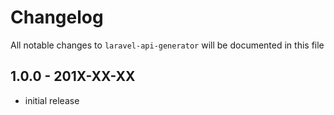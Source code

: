 # Changelog

All notable changes to `laravel-api-generator` will be documented in this file

## 1.0.0 - 201X-XX-XX

- initial release

